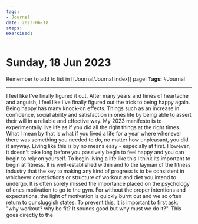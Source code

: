 ```yaml
---
tags: 
- Journal
date: 2023-06-18
steps:
exercised:
---
```

# Sunday, 18 Jun 2023

Remember to add to list in [[Journal/Journal index]] page!
**Tags:** #Journal 

---
I feel like I've finally figured it out. After many years and times of heartache and anguish, I feel like I've finally figured out the trick to being happy again. Being happy has many knock-on effects. Things such as an increase in confidence, social ability and satisfaction in ones life by being able to assert their will in a reliable and effective way. My 2023 manifesto is to experimentally live life as if you did all the right things at the right times. What I mean by that is what if you lived a life for a year where whenever there was something you needed to do, no matter how unpleasant, you did it anyway. Living like this is by no means easy - especially at first. However, it doesn't take long before you passively begin to feel happy and you can begin to rely on yourself. 
To begin living a life like this I think its important to begin at fitness. It is well-established within and to the layman of the fitness industry that the key to making any kind of progress is to be consistent in whichever constrictions or structure of workout and diet you intend to undergo. It is often sorely missed the importance placed on the psychology of ones motivation to go to the gym. For without the proper intentions and expectations, the light of motivation is quickly burnt out and we so often return to our sluggish states. To prevent this, it is important to first ask: "why workout? why be fit? It sounds good but why must we do it?". This goes directly to the  

